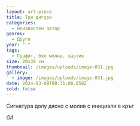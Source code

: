 ```yaml
---
layout: art-piece
title: Три фигури
categories:
  - Неизвестен автор
genres:
  - Други
year: "-"
tags:
  - Графит, бял молив, хартия
size: 20х30 см
thumbnail: /images/uploads/image-031.jpg
gallery:
  - image: /images/uploads/image-031.jpg
date: 2024-03-09T09:31:08.858Z
sold: false
---
```

Сигнатура долу дясно с молив с инициали в кръг 

*GA*
